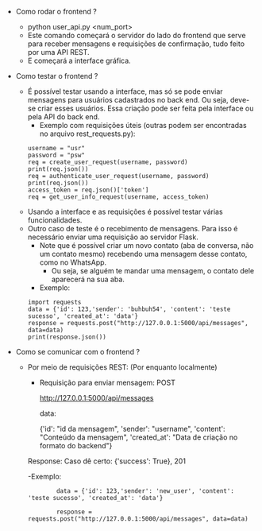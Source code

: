 - Como rodar o frontend ?
  - python user_api.py <num_port>
  - Este comando começará o servidor do lado do frontend que serve para receber mensagens e requisições de confirmação, tudo feito por uma API REST.
  - E começará a interface gráfica. 
  
- Como testar o frontend ?
  - É possível testar usando a interface, mas só se pode enviar mensagens para usuários cadastrados no back end. Ou seja, deve-se criar esses usuários.
  Essa criação pode ser feita pela interface ou pela API do back end.
    - Exemplo com requisições úteis (outras podem ser encontradas no arquivo rest_requests.py):
    ```
    username = "usr"
    password = "psw"
    req = create_user_request(username, password)
    print(req.json())
    req = authenticate_user_request(username, password)
    print(req.json())
    access_token = req.json()['token']
    req = get_user_info_request(username, access_token)
    ```
  - Usando a interface e as requisições é possível testar várias funcionalidades.
  - Outro caso de teste é o recebimento de mensagens. Para isso é necessário enviar uma requisição ao servidor Flask.
    - Note que é possível criar um novo contato (aba de conversa, não um contato mesmo) recebendo uma mensagem desse contato, como no WhatsApp.
      - Ou seja, se alguém te mandar uma mensagem, o contato dele aparecerá na sua aba.
    - Exemplo:
    ```
    import requests
    data = {'id': 123,'sender': 'buhbuh54', 'content': 'teste sucesso', 'created_at': 'data'}
    response = requests.post("http://127.0.0.1:5000/api/messages", data=data)
    print(response.json())
    ```

- Como se comunicar com o frontend ?
  - Por meio de requisições REST: (Por enquanto localmente)
    - Requisição para enviar mensagem: POST
    
      http://127.0.0.1:5000/api/messages
      
      data:
      
        {'id': "id da mensagem", 'sender': "username", 'content': "Conteúdo da mensagem", 'created_at': "Data de criação no formato do backend"}
     
     Response: Caso dê certo:  {'success': True}, 201
 
        
      -Exemplo: 
              
                data = {'id': 123,'sender': 'new_user', 'content': 'teste sucesso', 'created_at': 'data'}
      
                response = requests.post("http://127.0.0.1:5000/api/messages", data=data)
         
    
